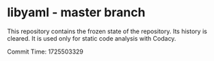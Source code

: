 # libyaml - master branch

This repository contains the frozen state of the repository.
Its history is cleared. It is used only for static code
analysis with Codacy.

Commit Time: 1725503329